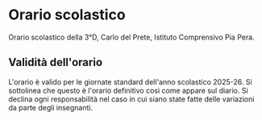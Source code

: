 # Orario scolastico

Orario scolastico della 3°D, Carlo del Prete, Istituto Comprensivo Pia Pera.

## Validità dell'orario

L'orario è valido per le giornate standard dell'anno scolastico 2025-26.
Si sottolinea che questo è l'orario definitivo così come appare sul diario. Si declina ogni responsabilità nel caso in cui siano state fatte delle variazioni da parte degli insegnanti. 
